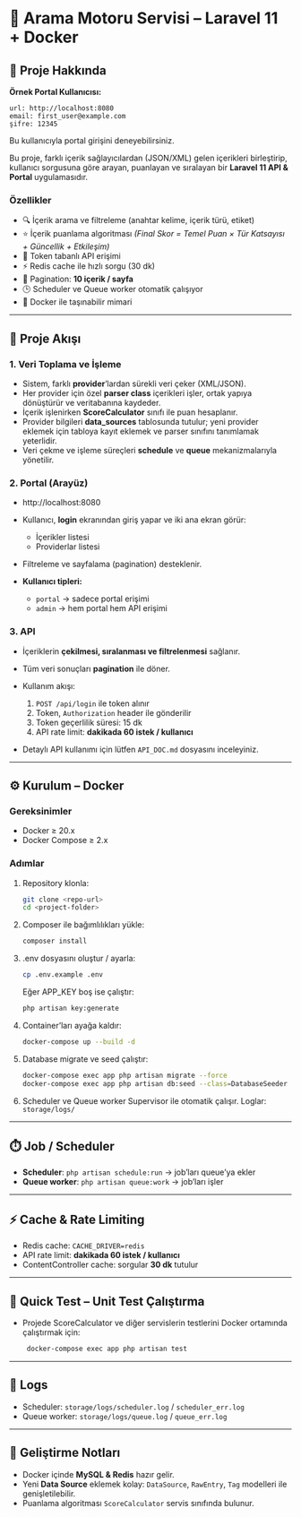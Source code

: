 # 📌 Arama Motoru Servisi – Laravel 11 + Docker

## 🚀 Proje Hakkında

**Örnek Portal Kullanıcısı:**
```
url: http://localhost:8080
email: first_user@example.com
şifre: 12345
```

Bu kullanıcıyla portal girişini deneyebilirsiniz.

Bu proje, farklı içerik sağlayıcılardan (JSON/XML) gelen içerikleri birleştirip, kullanıcı sorgusuna göre arayan, puanlayan ve sıralayan bir **Laravel 11 API & Portal** uygulamasıdır.

### Özellikler

* 🔍 İçerik arama ve filtreleme (anahtar kelime, içerik türü, etiket)
* ⭐ İçerik puanlama algoritması
  *(Final Skor = Temel Puan × Tür Katsayısı + Güncellik + Etkileşim)*
* 🔑 Token tabanlı API erişimi
* ⚡ Redis cache ile hızlı sorgu (30 dk)
* 📄 Pagination: **10 içerik / sayfa**
* 🕒 Scheduler ve Queue worker otomatik çalışıyor
* 🐳 Docker ile taşınabilir mimari

---

## 🔄 Proje Akışı

### 1. Veri Toplama ve İşleme

* Sistem, farklı **provider**’lardan sürekli veri çeker (XML/JSON).
* Her provider için özel **parser class** içerikleri işler, ortak yapıya dönüştürür ve veritabanına kaydeder.
* İçerik işlenirken **ScoreCalculator** sınıfı ile puan hesaplanır.
* Provider bilgileri **data\_sources** tablosunda tutulur; yeni provider eklemek için tabloya kayıt eklemek ve parser sınıfını tanımlamak yeterlidir.
* Veri çekme ve işleme süreçleri **schedule** ve **queue** mekanizmalarıyla yönetilir.

### 2. Portal (Arayüz)

* http://localhost:8080
* Kullanıcı, **login** ekranından giriş yapar ve iki ana ekran görür:

  * İçerikler listesi
  * Providerlar listesi
* Filtreleme ve sayfalama (pagination) desteklenir.
* **Kullanıcı tipleri:**

  * `portal` → sadece portal erişimi
  * `admin` → hem portal hem API erişimi

### 3. API

* İçeriklerin **çekilmesi, sıralanması ve filtrelenmesi** sağlanır.
* Tüm veri sonuçları **pagination** ile döner.
* Kullanım akışı:

  1. `POST /api/login` ile token alınır
  2. Token, `Authorization` header ile gönderilir
  3. Token geçerlilik süresi: 15 dk
  4. API rate limit: **dakikada 60 istek / kullanıcı**

* Detaylı API kullanımı için lütfen `API_DOC.md` dosyasını inceleyiniz.
---

## ⚙️ Kurulum – Docker

### Gereksinimler

* Docker ≥ 20.x
* Docker Compose ≥ 2.x

### Adımlar

1. Repository klonla:

   ```bash
   git clone <repo-url>
   cd <project-folder>
   ```
2. Composer ile bağımlılıkları yükle:

   ```bash
   composer install
   ```
3. .env dosyasını oluştur / ayarla:

   ```bash
   cp .env.example .env
   ```
   Eğer APP_KEY boş ise çalıştır:

   ```bash
   php artisan key:generate
   ```
4. Container’ları ayağa kaldır:

   ```bash
   docker-compose up --build -d
   ```
5. Database migrate ve seed çalıştır:

   ```bash
   docker-compose exec app php artisan migrate --force
   docker-compose exec app php artisan db:seed --class=DatabaseSeeder --force
   ```
6. Scheduler ve Queue worker Supervisor ile otomatik çalışır.
   Loglar: `storage/logs/`

---

## ⏱️ Job / Scheduler

* **Scheduler**: `php artisan schedule:run` → job’ları queue’ya ekler
* **Queue worker**: `php artisan queue:work` → job’ları işler

---

## ⚡ Cache & Rate Limiting

* Redis cache: `CACHE_DRIVER=redis`
* API rate limit: **dakikada 60 istek / kullanıcı**
* ContentController cache: sorgular **30 dk** tutulur

---

## 🧪 Quick Test – Unit Test Çalıştırma
* Projede ScoreCalculator ve diğer servislerin testlerini Docker ortamında çalıştırmak için:

   ```bash
    docker-compose exec app php artisan test
   ```

---

## 📑 Logs

* Scheduler: `storage/logs/scheduler.log` / `scheduler_err.log`
* Queue worker: `storage/logs/queue.log` / `queue_err.log`

---

## 🔧 Geliştirme Notları

* Docker içinde **MySQL & Redis** hazır gelir.
* Yeni **Data Source** eklemek kolay: `DataSource`, `RawEntry`, `Tag` modelleri ile genişletilebilir.
* Puanlama algoritması `ScoreCalculator` servis sınıfında bulunur.
